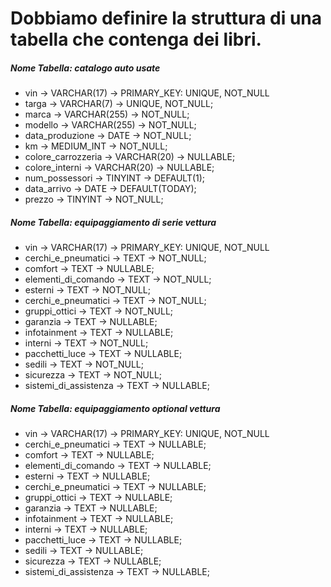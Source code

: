 # Dobbiamo definire la struttura di una tabella che contenga dei libri.

##### Nome Tabella: catalogo auto usate

- vin                   -> VARCHAR(17)      -> PRIMARY_KEY: UNIQUE, NOT_NULL
- targa                 -> VARCHAR(7)       -> UNIQUE, NOT_NULL;
- marca                 -> VARCHAR(255)     -> NOT_NULL;
- modello               -> VARCHAR(255)     -> NOT_NULL;
- data_produzione       -> DATE             -> NOT_NULL;
- km                    -> MEDIUM_INT       -> NOT_NULL;
- colore_carrozzeria    -> VARCHAR(20)      -> NULLABLE;
- colore_interni        -> VARCHAR(20)      -> NULLABLE;
- num_possessori        -> TINYINT          -> DEFAULT(1);
- data_arrivo           -> DATE             -> DEFAULT(TODAY);
- prezzo                -> TINYINT          -> NOT_NULL;

##### Nome Tabella: equipaggiamento di serie vettura
- vin                   -> VARCHAR(17)      -> PRIMARY_KEY: UNIQUE, NOT_NULL
- cerchi_e_pneumatici   -> TEXT             -> NOT_NULL;
- comfort               -> TEXT             -> NULLABLE;
- elementi_di_comando   -> TEXT             -> NOT_NULL;
- esterni               -> TEXT             -> NOT_NULL;
- cerchi_e_pneumatici   -> TEXT             -> NOT_NULL;
- gruppi_ottici         -> TEXT             -> NOT_NULL;
- garanzia              -> TEXT             -> NULLABLE;
- infotainment          -> TEXT             -> NULLABLE;
- interni               -> TEXT             -> NOT_NULL;
- pacchetti_luce        -> TEXT             -> NULLABLE;
- sedili                -> TEXT             -> NOT_NULL;
- sicurezza             -> TEXT             -> NOT_NULL;
- sistemi_di_assistenza -> TEXT             -> NULLABLE;

##### Nome Tabella: equipaggiamento optional vettura
- vin                   -> VARCHAR(17)      -> PRIMARY_KEY: UNIQUE, NOT_NULL
- cerchi_e_pneumatici   -> TEXT             -> NULLABLE;
- comfort               -> TEXT             -> NULLABLE;
- elementi_di_comando   -> TEXT             -> NULLABLE;
- esterni               -> TEXT             -> NULLABLE;
- cerchi_e_pneumatici   -> TEXT             -> NULLABLE;
- gruppi_ottici         -> TEXT             -> NULLABLE;
- garanzia              -> TEXT             -> NULLABLE;
- infotainment          -> TEXT             -> NULLABLE;
- interni               -> TEXT             -> NULLABLE;
- pacchetti_luce        -> TEXT             -> NULLABLE;
- sedili                -> TEXT             -> NULLABLE;
- sicurezza             -> TEXT             -> NULLABLE;
- sistemi_di_assistenza -> TEXT             -> NULLABLE;